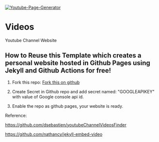 [![Youtube-Page-Generator](https://github.com/SSanjeevi/videos/actions/workflows/main.yml/badge.svg)](https://github.com/SSanjeevi/videos/actions/workflows/main.yml)

# Videos
Youtube Channel Website

## How to Reuse this Template which creates a personal website hosted in Github Pages using Jekyll and Github Actions for free!

1. Fork this repo: [Fork this on github](https://github.com/SSanjeevi/videos/fork)

2. Create Secret in Github repo and add secret named: "GOOGLEAPIKEY" with value of Google console api id.

3. Enable the repo as github pages, your website is ready.


Reference:

https://github.com/dsebastien/youtubeChannelVideosFinder

https://github.com/nathancy/jekyll-embed-video
